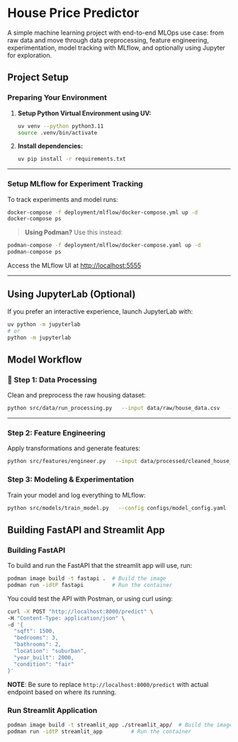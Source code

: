# House Price Predictor

A simple machine learning project with end-to-end MLOps use case: from raw data and move through data preprocessing, feature engineering, experimentation, model tracking with MLflow, and optionally using Jupyter for exploration. 

## Project Setup

### Preparing Your Environment

1. **Setup Python Virtual Environment using UV:**

   ```bash
   uv venv --python python3.11
   source .venv/bin/activate
   ```

2. **Install dependencies:**

   ```bash
   uv pip install -r requirements.txt
   ```

---

### Setup MLflow for Experiment Tracking

To track experiments and model runs:

```bash
docker-compose -f deployment/mlflow/docker-compose.yml up -d
docker-compose ps
```

> **Using Podman?** Use this instead:

```bash
podman-compose -f deployment/mlflow/docker-compose.yaml up -d
podman-compose ps
```

Access the MLflow UI at [http://localhost:5555](http://localhost:5555)

---

## Using JupyterLab (Optional)

If you prefer an interactive experience, launch JupyterLab with:

```bash
uv python -m jupyterlab
# or
python -m jupyterlab
```

## Model Workflow

### 🧹 Step 1: Data Processing

Clean and preprocess the raw housing dataset:

```bash
python src/data/run_processing.py   --input data/raw/house_data.csv   --output data/processed/cleaned_house_data.csv
```

---

### Step 2: Feature Engineering

Apply transformations and generate features:

```bash
python src/features/engineer.py   --input data/processed/cleaned_house_data.csv   --output data/processed/featured_house_data.csv   --preprocessor models/trained/preprocessor.pkl
```

### Step 3: Modeling & Experimentation

Train your model and log everything to MLflow:

```bash
python src/models/train_model.py   --config configs/model_config.yaml   --data data/processed/featured_house_data.csv   --models-dir models   --mlflow-tracking-uri http://localhost:5555
```


## Building FastAPI and Streamlit App

### Building FastAPI

To build and run the FastAPI that the streamlit app will use, run:

```bash
podman image build -t fastapi .  # Build the image
podman run -idtP fastapi         # Run the container
```

You could test the API with Postman, or using curl using:

```bash
curl -X POST "http://localhost:8000/predict" \
-H "Content-Type: application/json" \
-d '{
  "sqft": 1500,
  "bedrooms": 3,
  "bathrooms": 2,
  "location": "suburban",
  "year_built": 2000,
  "condition": "fair"
}'
```
**NOTE**: Be sure to replace `http://localhost:8000/predict` with actual endpoint based on where its running.

### Run Streamlit Application

```bash
podman image build -t streamlit_app ./streamlit_app/  # Build the image
podman run -idtP streamlit_app         # Run the container
```
